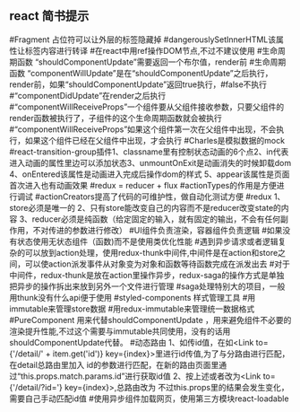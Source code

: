 ## react  简书提示
#Fragment 占位符可以让外层的标签隐藏掉
#dangerouslySetInnerHTML该属性让标签内容进行转译
#在react中用ref操作DOM节点,不过不建议使用
#生命周期函数 “shouldComponentUpdate”需要返回一个布尔值，render前
#生命周期函数 “componentWillUpdate”是在“shouldComponentUpdate”之后执行，render前，如果“shouldComponentUpdate”返回true执行，#false不执行
#“componentDidUpdate”在render之后执行
#“componentWillReceiveProps”一个组件要从父组件接收参数，只要父组件的render函数被执行了，子组件的这个生命周期函数就会被执行
#“componentWillReceiveProps”如果这个组件第一次在父组件中出现，不会执行，如果这个组件已经在父组件中出现，才会执行
#Charles是模拟数据的mock
#react-transition-group插件1、classname里有控制状态动画的6个点2、in代表进入动画的属性里边可以添加状态3、unmountOnExit是动画消失的时候卸载dom 4、onEntered该属性是动画进入完成后操作dom的样式 5、appear该属性是页面首次进入也有动画效果
#redux = reducer + flux
#actionTypes的作用是方便进行调试
#actionCreators提高了代码的可维护性，做自动化测试方便
#redux 1、store必须是唯一的 2、只有store能改变自己的内容而不是reducer改变state的内容 3、reducer必须是纯函数（给定固定的输入，就有固定的输出，不会有任何副作用，不对传进的参数进行修改）
#UI组件负责渲染，容器组件负责逻辑
#如果没有状态使用无状态组件（函数)而不是使用类优化性能
#遇到异步请求或者逻辑复杂的可以放到action处理，使用redux-thunk中间件,中间件是在action和store之间，可以使action派发事件从对象变为对象和函数等待函数完成在派发出去
#对于中间件，redux-thunk是放在action里操作异步，redux-saga的操作方式是单独把异步的操作拆出来放到另外一个文件进行管理
#saga处理特别大的项目，一般用thunk没有什么api便于使用
#styled-components 样式管理工具
#用immutable来管理store数据
#用redux-immutable来管理统一数据格式
#PureComponent 用来代替shouldComponentUpdate ，用来避免组件不必要的渲染提升性能,不过这个需要与immutable共同使用，没有的话用shouldComponentUpdate代替。
#动态路由 1、如传id值，在如<Link to={'/detail/' + item.get('id')} key={index}>里进行id传值,为了与分路由进行匹配，在detail总路由里加入<Route path="/detail/:id" exact component={Detail}></Route> id的参数进行匹配，在新的路由页面里通过“this.props.match.params.id”进行获取id值 2、按上述或者改为<Link to={'/detail/?id='} key={index}>,总路由改为<Route path="/detail" exact component={Detail}></Route> 不过this.props里的结果会发生变化，需要自己手动匹配id值
#使用异步组件加载网页，使用第三方模块react-loadable
